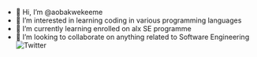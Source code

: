 - 👋 Hi, I’m @aobakwekeeme
- 👀 I’m interested in learning coding in various programming languages
- 🌱 I’m currently learning enrolled on alx SE programme
- 💞️ I’m looking to collaborate on anything related to Software Engineering
![Twitter](https://img.shields.io/twitter/follow/aobakwe_keeme?style=social)

<!---
aobakwekeeme/aobakwekeeme is a ✨ special ✨ repository because its `README.md` (this file) appears on your GitHub profile.
You can click the Preview link to take a look at your changes.
--->

